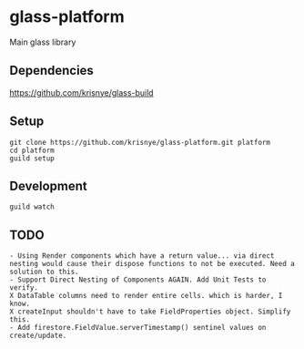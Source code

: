 # glass-platform
Main glass library

## Dependencies
<https://github.com/krisnye/glass-build>

## Setup

    git clone https://github.com/krisnye/glass-platform.git platform
    cd platform
    guild setup

## Development

    guild watch

## TODO
    - Using Render components which have a return value... via direct nesting would cause their dispose functions to not be executed. Need a solution to this.
    - Support Direct Nesting of Components AGAIN. Add Unit Tests to verify.
    X DataTable columns need to render entire cells. which is harder, I know.
    X createInput shouldn't have to take FieldProperties object. Simplify this.
    - Add firestore.FieldValue.serverTimestamp() sentinel values on create/update.
